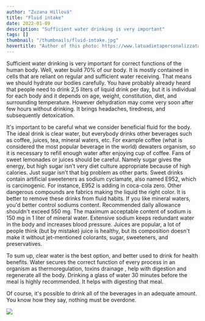 ```yaml
---
author: "Zuzana Hillová"
title: "Fluid intake"
date: 2022-01-09
description: "Sufficient water drinking is very important"
tags: []
thumbnail: "/thumbnails/fluid-intake.jpg"
hovertitle: "Author of this photo: https://www.latuadietapersonalizzata.it/2021/05/03/bere-lacqua-fa-dimagrire-si-ma-solo-se-la-bevi-allora-giusta/"
---
```


Sufficient water drinking is very important for correct functions of the human body. Well, water build 70% of our body. It is mostly contained in cells that are reliant on regular and sufficient water receiving. That means we should hydrate our bodies carefully. You have probably already heard that people need to drink 2,5 liters of liquid drink per day, but it is individual for each body and it depends on age, weight, constitution, diet, and surrounding temperature. However dehydration may come very soon after few hours without drinking. It brings headaches, tiredness, and subsequently detoxication.

It's important to be careful what we consider beneficial fluid for the body. The ideal drink is clear water, but everybody drinks other beverages such as coffee, juices, tea, mineral waters, etc. For example coffee (what is considered the most popular beverage in the world) dewaters organism, so it is necessary to refill enough water after enjoying cup of coffee. Fans of sweet lemonades or juices should be careful. Namely sugar gives the energy, but high sugar isn't very diet culture appropriate because of high calories. Just sugar isn't that big problem as other parts. Sweet drinks contain artificial sweeteners as sodium cyclamate, also named E952, which is carcinogenic. For instance, E952 is adding in coca-cola zero. Other dangerous compounds are fabrics making the liquid the right color. It is better to remove these drinks from fluid habits. If you like mineral waters, you'd better control sodiums content. Recommended daily allowance shouldn't exceed 550 mg. The maximum acceptable content of sodium is 150 mg in 1 liter of mineral water. Extensive sodium keeps redundant water in the body and increases blood pressure. Juices are popular, a lot of people think (but by mistake) juice is healthy, but its composition doesn't make it without jet-mentioned colorants, sugar, sweeteners, and preservatives.

To sum up, clear water is the best option, and better used to drink for health benefits. Water secures the correct function of every process in an organism as thermoregulation, toxins drainage , help with digestion and regenerate all the body. Drinking a glass of water 30 minutes before the meal is highly recommended. It helps with digesting that meal.

Of course, it's possible to drink all of the beverages in an adequate amount. You know how they say, nothing must be overdone.

![](/images/fluid-intake/text.jpg#center)

